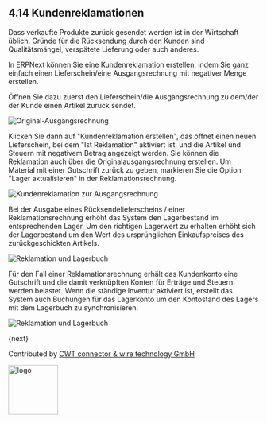 ## 4.14 Kundenreklamationen

Dass verkaufte Produkte zurück gesendet werden ist in der Wirtschaft üblich. Gründe für die Rücksendung durch den Kunden sind Qualitätsmängel, verspätete Lieferung oder auch anderes.

In ERPNext können Sie eine Kundenreklamation erstellen, indem Sie ganz einfach einen Lieferschein/eine Ausgangsrechnung mit negativer Menge erstellen.

Öffnen Sie dazu zuerst den Lieferschein/die Ausgangsrechnung  zu dem/der der Kunde einen Artikel zurück sendet.

<img class="screenshot" alt="Original-Ausgangsrechnung" src="{{docs_base_url}}/assets/img/stock/purchase-return-original-purchase-receipt.png">

Klicken Sie dann auf "Kundenreklamation erstellen", das öffnet einen neuen Lieferschein, bei dem "Ist Reklamation" aktiviert ist, und die Artikel und Steuern mit negativem Betrag angezeigt werden.
Sie können die Reklamation auch über die Originalausgangsrechnung erstellen. Um Material mit einer Gutschrift zurück zu geben, markieren Sie die Option "Lager aktualisieren" in der Reklamationsrechnung.

<img class="screenshot" alt="Kundenreklamation zur Ausgangsrechnung" src="{{docs_base_url}}/assets/img/stock/purchase-return-against-purchase-receipt.png">

Bei der Ausgabe eines Rücksendelieferscheins / einer Reklamationsrechnung erhöht das System den Lagerbestand im entsprechenden Lager. Um den richtigen Lagerwert zu erhalten erhöht sich der Lagerbestand um den Wert des ursprünglichen Einkaufspreises des zurückgeschickten Artikels.

<img class="screenshot" alt="Reklamation und Lagerbuch" src="{{docs_base_url}}/assets/img/stock/purchase-return-stock-ledger.png">

Für den Fall einer Reklamationsrechnung erhält das Kundenkonto eine Gutschrift und die damit verknüpften Konten für Erträge und Steuern werden belastet.
Wenn die ständige Inventur aktiviert ist, erstellt das System auch Buchungen für das Lagerkonto um den Kontostand des Lagers mit dem Lagerbuch zu synchronisieren. 

<img class="screenshot" alt="Reklamation und Lagerbuch" src="{{docs_base_url}}/assets/img/stock/purchase-return-general-ledger.png">

{next}

Contributed by <A HREF="http://www.cwt-kabel.de">CWT connector & wire technology GmbH</A>

<A HREF="http://www.cwt-kabel.de"><IMG alt="logo" src="http://www.cwt-assembly.com/sites/all/images/logo.png" height=100></A>
